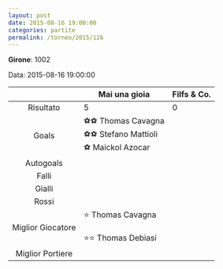 ```yaml
---
layout: post
date: 2015-08-16 19:00:00
categories: partite
permalink: /torneo/2015/126
---
```

**Girone**: 1002

Data: 2015-08-16 19:00:00

| | Mai una gioia | Filfs & Co. |
|:-----:|-----|-----|
Risultato|5|0
Goals|⚽⚽ Thomas Cavagna<br/>⚽⚽ Stefano Mattioli<br/>⚽ Maickol Azocar|
Autogoals||
Falli||
Gialli||
Rossi||
Miglior Giocatore|⭐ Thomas Cavagna<br/><br/>⭐⭐ Thomas Debiasi<br/>|
Miglior Portiere||